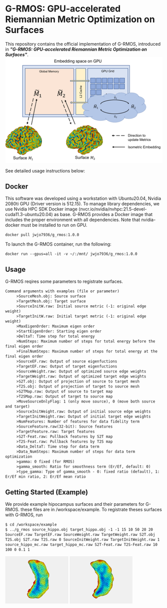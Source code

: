 # G-RMOS: GPU-accelerated Riemannian Metric Optimization on Surfaces

This repository contains the official implementation of G-RMOS, introduced in ***"G-RMOS: GPU-accelerated Riemannian Metric Optimization on Surfaces"***. 
![figure](./assets/concept_of_g_rmos.png)


See detailed usage instructions below:

## Docker
This software was developed using a workstation with Ubuntu20.04, Nvidia 2080ti GPU (Driver version is 512.15). 
To manage library dependencies, we use Nvidia HPC SDK Docker image (nvcr.io/nvidia/nvhpc:21.5-devel-cuda11.3-ubuntu20.04) as base.
G-RMOS provides a Docker image that includes the proper environment with all dependencies. Note that nvidia-docker must be installed to run on GPU.
```
docker pull jwjo7936/g_rmos:1.0.0
```

To launch the G-RMOS container, run the following:
```
docker run --gpus=all -it -v ~/:/mnt/ jwjo7936/g_rmos:1.0.0
```

## Usage
G-RMOS reqires some parameters to registrate surfaces. 
```
Command arguments with examples (file or parameter)
	 >SourceMesh.obj: Source surface
	 >TargetMesh.obj: Target surface
	 >SourceInitW.raw: Initial source metric (-1: original edge weight)
	 >TargetInitW.raw: Initial target metric (-1: original edge weight)
	 >MaxEigenOrder: Maximum eigen order
	 >StartEigenOrder: Starting eigen order
	 >DeltaT: Time step for total energy
	 >NumSteps: Maximum number of steps for total energy before the final eigen order
	 >FinalNumSteps: Maximum number of steps for total energy at the final eigen order
	 >SourceEF.raw: Output of source eigenfuctions
	 >TargetEF.raw: Output of target eigenfuctions
	 >SourceWeight.raw: Output of optimized source edge weights
	 >TargetWeight.raw: Output of optimized target edge weights
	 >S2T.obj: Output of projection of source to target mesh
	 >T2S.obj: Output of projection of target to source mesh
	 >S2TMap.raw: Output of source to target map
	 >T2SMap.raw: Output of target to source map
	 >MoveSourceOnlyFlag: 1 (only move source), 0 (move both source and target)
	 >SourceInitWeight.raw: Output of initial source edge weights
	 >TargetInitWeight.raw: Output of initial target edge weights
	 >NumFeatures: Number of features for data fidelity term
	 >SourceFeature.raw(32-bit): Source features
	 >TargetFeature.raw: Target features
	 >S2T-Feat.raw: Pullback features by S2T map
	 >T2S-Feat.raw: Pullback features by T2S map
	 >Data_DeltaT: Time step for data term
	 >Data_NumSteps: Maximum number of steps for data term optimization
	 >gamma: 0 fixed (for RMOS) 
	 >gamma_smooth: Ratio for smoothness term (Er/Ef, default: 0) 
	 >type_gamma: Type of gamma_smooth - 0: fixed ratio (default), 1: Er/Ef min ratio, 2: Er/Ef mean ratio
```

## Getting Started (Example)
We provide example hipocampus surfaces and their parameters for G-RMOS. these files are in /workspace/example. To registrate theses surfaces with G-RMOS, run
```
$ cd /workspace/example
$ ../g_rmos source_hippo.obj target_hippo.obj -1 -1 15 10 50 20 20 SourceEF.raw TargetEF.raw SourceWeight.raw TargetWeight.raw S2T.obj T2S.obj S2T.raw T2S.raw 0 SourceInitWeight.raw TargetInitWeight.raw 1 source_hippo_mc.raw target_hippo_mc.raw S2T-Feat.raw T2S-Feat.raw 10 100 0 0.1 1
```
<img src="./assets/hippo_s2t.gif" width="40%" height="40%" />
<img src="./assets/hippo_t2s.gif" width="40%" height="40%" />


